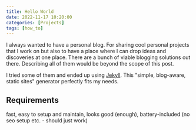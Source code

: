 ```yaml
---
title: Hello World
date: 2022-11-17 10:20:00
categories: [Projects]
tags: [how_to]
---
```


I always wanted to have a personal blog. For sharing cool personal projects that I work on but also to have a place where I can drop ideas and discoveries at one place.
There are a bunch of viable blogging solutions out there. Describing all of them would be beyond the scope of this post.

I tried some of them and ended up using [Jekyll](https://jekyllrb.com/).
This "simple, blog-aware, static sites" generator perfectly fits my needs.

## Requirements

fast, easy to setup and maintain, looks good (enough), battery-included (no seo setup etc. - should just work)

